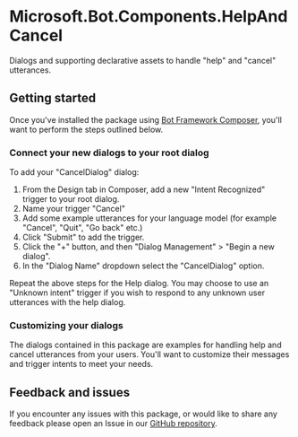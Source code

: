 # Microsoft.Bot.Components.HelpAndCancel

Dialogs and supporting declarative assets to handle "help" and "cancel" utterances.

## Getting started

Once you've installed the package using [Bot Framework Composer](https://docs.microsoft.com/composer), you'll want to perform the steps outlined below.

### Connect your new dialogs to your root dialog

To add your "CancelDialog" dialog:

1. From the Design tab in Composer, add a new "Intent Recognized" trigger to your root dialog.
1. Name your trigger "Cancel"
1. Add some example utterances for your language model (for example "Cancel", "Quit", "Go back" etc.)
1. Click "Submit" to add the trigger.
1. Click the "+" button, and then "Dialog Management" > "Begin a new dialog".
1. In the "Dialog Name" dropdown select the "CancelDialog" option.

Repeat the above steps for the Help dialog. You may choose to use an "Unknown intent" trigger if you wish to respond to any unknown user utterances with the help dialog.

### Customizing your dialogs

The dialogs contained in this package are examples for handling help and cancel utterances from your users. You'll want to customize their messages and trigger intents to meet your needs.

## Feedback and issues

If you encounter any issues with this package, or would like to share any feedback please open an Issue in our [GitHub repository](https://github.com/microsoft/botframework-components/issues/new/choose).
